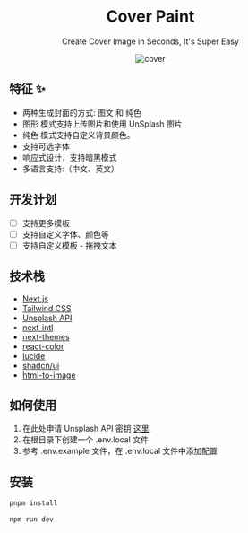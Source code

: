 <div align="center">

<h1 align="center">Cover Paint</h1>

Create Cover Image in Seconds, It's Super Easy

![cover](https://obsidian-picgo-le.oss-cn-hangzhou.aliyuncs.com/img/cover.png)
</div>

## 特征 ✨

- 两种生成封面的方式: 图文 和 纯色
- 图形 模式支持上传图片和使用 UnSplash 图片
- 纯色 模式支持自定义背景颜色。
- 支持可选字体
- 响应式设计，支持暗黑模式
- 多语言支持:（中文、英文）

## 开发计划

- [ ] 支持更多模板
- [ ] 支持自定义字体、颜色等
- [ ] 支持自定义模板 - 拖拽文本

## 技术栈

- [Next.js](https://nextjs.org/)
- [Tailwind CSS](https://tailwindcss.com/)
- [Unsplash API](https://unsplash.com/developers)
- [next-intl](https://next-intl-docs.vercel.app/)
- [next-themes](https://github.com/pacocoursey/next-themes)
- [react-color](https://github.com/uiwjs/react-color)
- [lucide](https://lucide.dev/)
- [shadcn/ui](https://ui.shadcn.com/)
- [html-to-image](https://www.npmjs.com/package/html-to-image)

## 如何使用

1. 在此处申请 Unsplash API 密钥 [这里](https://unsplash.com/developers).
2. 在根目录下创建一个 .env.local 文件
3. 参考 .env.example 文件，在 .env.local 文件中添加配置

## 安装

```bash
pnpm install

npm run dev
```
